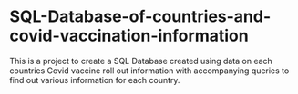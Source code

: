 # SQL-Database-of-countries-and-covid-vaccination-information
This is a project to create a SQL Database created using data on each countries Covid vaccine roll out information with accompanying queries to find out various information for each country.
